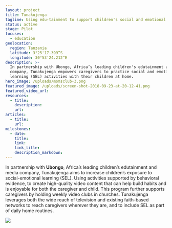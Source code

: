 ```yaml
---
layout: project
title: Tunakujenga
tagline: Using edu-tainment to support children's social and emotional learning at home
status: active
stage: Pilot
focuses:
  - education
geolocation:
  region: Tanzania
  latitude: 3°25'17.399”S
  longitude: 30°53'24.212”E
description: >-
  In partnership with Ubongo, Africa’s leading children's edutainment and media
  company, Tunakujenga empowers caregivers to practice social and emotional
  learning (SEL) activities with their children at home.
hero_image: /uploads/momsclub-3.png
featured_image: /uploads/screen-shot-2018-09-23-at-20-12-41.png
featured_video_url:
resources:
  - title:
    description:
    url:
articles:
  - title:
    url:
milestones:
  - date:
    title:
    link:
    link_title:
    description_markdown:
---
```


In partnership with **Ubongo**, Africa’s leading children’s edutainment and media company, Tunakujenga aims to increase children’s exposure to social-emotional learning (SEL). Using activities supported by behavioral evidence, to create high-quality video content that can help build habits and is enjoyable for both the caregiver and child. This program further supports caregivers by holding weekly video clubs in churches. Tunakujenga leverages both the wide reach of television and existing faith-based networks to reach caregivers wherever they are, and to include SEL as part of daily home routines.

![](/uploads/momsclub-4.png)